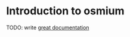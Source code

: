 # Introduction to osmium

TODO: write [great documentation](http://jacobian.org/writing/what-to-write/)
